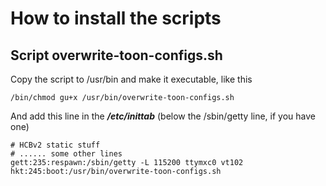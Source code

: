 
# How to install the scripts

## Script overwrite-toon-configs.sh

Copy the script to /usr/bin and make it executable, like this

    /bin/chmod gu+x /usr/bin/overwrite-toon-configs.sh

And add this line in the ***/etc/inittab***
(below the /sbin/getty line, if you have one)

    # HCBv2 static stuff
    # ...... some other lines
    gett:235:respawn:/sbin/getty -L 115200 ttymxc0 vt102
    hkt:245:boot:/usr/bin/overwrite-toon-configs.sh
